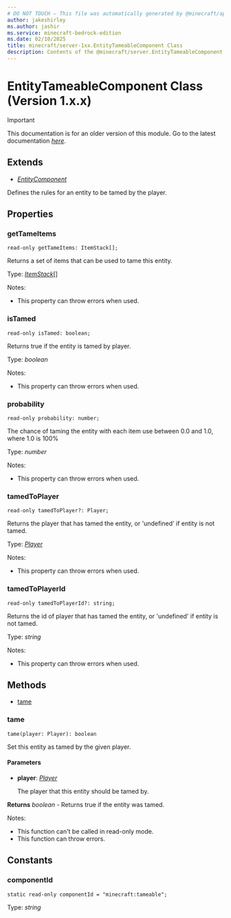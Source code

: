 ```yaml
---
# DO NOT TOUCH — This file was automatically generated by @minecraft/api-docs-generator, to report problems file an issue at https://github.com/Mojang/minecraft-scripting-libraries
author: jakeshirley
ms.author: jashir
ms.service: minecraft-bedrock-edition
ms.date: 02/10/2025
title: minecraft/server-1xx.EntityTameableComponent Class
description: Contents of the @minecraft/server.EntityTameableComponent class (Version 1.x.x).
---
```

# EntityTameableComponent Class (Version 1.x.x)

> [!IMPORTANT]
> This documentation is for an older version of this module. Go to the latest documentation [*here*](../../../scriptapi/minecraft/server/EntityTameableComponent.md).

## Extends
- [*EntityComponent*](EntityComponent.md)

Defines the rules for an entity to be tamed by the player.

## Properties

### **getTameItems**
`read-only getTameItems: ItemStack[];`

Returns a set of items that can be used to tame this entity.

Type: [*ItemStack*](ItemStack.md)[]

Notes:
  - This property can throw errors when used.

### **isTamed**
`read-only isTamed: boolean;`

Returns true if the entity is tamed by player.

Type: *boolean*

Notes:
  - This property can throw errors when used.

### **probability**
`read-only probability: number;`

The chance of taming the entity with each item use between 0.0 and 1.0, where 1.0 is 100%

Type: *number*

Notes:
  - This property can throw errors when used.

### **tamedToPlayer**
`read-only tamedToPlayer?: Player;`

Returns the player that has tamed the entity, or 'undefined' if entity is not tamed.

Type: [*Player*](Player.md)

Notes:
  - This property can throw errors when used.

### **tamedToPlayerId**
`read-only tamedToPlayerId?: string;`

Returns the id of player that has tamed the entity, or 'undefined' if entity is not tamed.

Type: *string*

Notes:
  - This property can throw errors when used.

## Methods
- [tame](#tame)

### **tame**
`
tame(player: Player): boolean
`

Set this entity as tamed by the given player.

#### **Parameters**
- **player**: [*Player*](Player.md)
  
  The player that this entity should be tamed by.

**Returns** *boolean* - Returns true if the entity was tamed.
  
Notes:
- This function can't be called in read-only mode.
- This function can throw errors.

## Constants

### **componentId**
`static read-only componentId = "minecraft:tameable";`

Type: *string*
